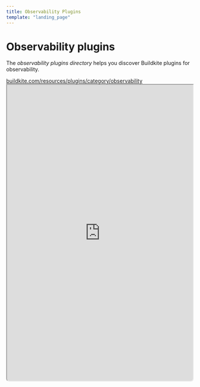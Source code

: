 ```yaml
---
title: Observability Plugins
template: "landing_page"
---
```


# Observability plugins

The _observability plugins directory_ helps you discover Buildkite plugins for observability.

<a class="Frameheader" href='https://buildkite.com/resources/plugins/category/observability' target='_blank'>
  <span class="Frameheader__address">buildkite.com/resources/plugins/category/observability</span>
</a>
<iframe
  src='https://buildkite.com/resources/plugins/category/observability/embed/'
  referrerPolicy='same-origin'
  allow="fullscreen" crossorigin="anonymous" width="100%" height="800px"
  style="border-radius:0 0 8px 8px;box-sizing: border-box;"
/>
